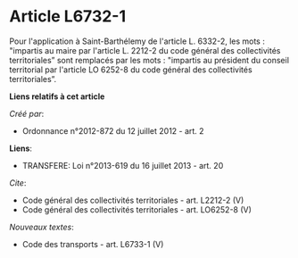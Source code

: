 # Article L6732-1

Pour l'application à Saint-Barthélemy de l'article L. 6332-2, les mots : "impartis au maire par l'article L. 2212-2 du code
général des collectivités territoriales” sont remplacés par les mots : "impartis au président du conseil territorial par
l'article LO 6252-8 du code général des collectivités territoriales”.

**Liens relatifs à cet article**

_Créé par_:

  - Ordonnance n°2012-872 du 12 juillet 2012 - art. 2

**Liens**:

  - TRANSFERE: Loi n°2013-619 du 16 juillet 2013 - art. 20

_Cite_:

  - Code général des collectivités territoriales - art. L2212-2 (V)
  - Code général des collectivités territoriales - art. LO6252-8 (V)

_Nouveaux textes_:

  - Code des transports - art. L6733-1 (V)

